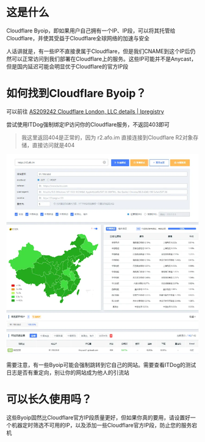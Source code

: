 
# 这是什么

Cloudflare Byoip，即如果用户自己拥有一个IP、IP段，可以将其托管给Cloudflare，并使其受益于Cloudflare全球网络的加速与安全

人话讲就是，有一些IP不直接隶属于Cloudflare，但是我们CNAME到这个IP后仍然可以正常访问到我们部署在Cloudflare上的服务。这些IP可能并不是Anycast，但是国内延迟可能会明显优于Cloudflare的官方IP段

# 如何找到Cloudflare Byoip？

可以前往 [AS209242 Cloudflare London, LLC details | Ipregistry](https://ipregistry.co/AS209242#ranges)

尝试使用ITDog强制绑定IP访问你的Cloudflare服务，不返回403即可

> 我这里返回404是正常的，因为 r2.afo.im 直接连接到Cloudflare R2对象存储，直接访问就是404

![](../assets/images/838f685e-3913-4b21-995e-5ee149f4bffa.webp)

需要注意，有一些Byoip可能会强制跳转到它自己的网站。需要查看ITDog的测试日志是否有重定向，别让你的网站成为他人的引流站

# 可以长久使用吗？

这些Byoip固然比Cloudflare官方IP段质量更好，但如果你真的要用，请设置好一个机器定时筛选不可用的IP，以及添加一些Cloudflare官方IP段，防止您的服务宕机

